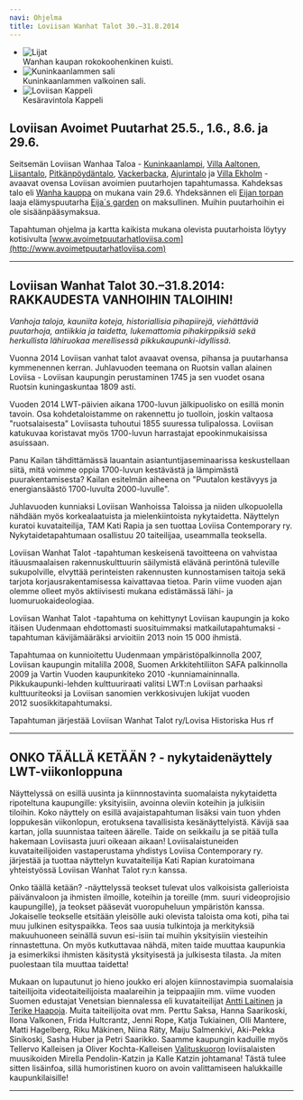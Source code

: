 ```yaml
---
navi: Ohjelma
title: Loviisan Wanhat Talot 30.–31.8.2014
---
```


<ul class="example-orbit" data-orbit>
  <li>
    <img src="/img/slider/kuisti.jpg" alt="Lijat" />
    <div class="orbit-caption">
      Wanhan kaupan rokokoohenkinen kuisti.
    </div>
  </li>
  <li>
    <img src="/img/slider/kuninkaanlampi.jpg" alt="Kuninkaanlammen sali" />
    <div class="orbit-caption">
      Kuninkaanlammen valkoinen sali.
    </div>
  </li>
  <li>
    <img src="/img/slider/kappeli.jpg" alt="Loviisan Kappeli" />
    <div class="orbit-caption">
      Kesäravintola Kappeli
    </div>
  </li>
</ul>

Loviisan Avoimet Puutarhat 25.5., 1.6., 8.6. ja 29.6.
-------
Seitsemän Loviisan Wanhaa Taloa - [Kuninkaanlampi](/kohteet/kuninkaanlampi), [Villa Aaltonen](/kohteet/villaaaltonen), [Liisantalo](/kohteet/liisantalo), [Pitkänpöydäntalo](/kohteet/pitkanpoydantalo), [Vackerbacka](), [Ajurintalo](/kohteet/ajurintalo) ja [Villa Ekholm](/kohteet/villaekholm) - avaavat ovensa Loviisan avoimien puutarhojen tapahtumassa. Kahdeksas talo eli [Wanha kauppa](/kohteet/wanhakauppa) on mukana vain 29.6. Yhdeksännen eli [Eijan torpan](/kohteet/eijantorppa) laaja elämyspuutarha [Eija´s garden](http://www.eijasgarden.fi) on maksullinen.
Muihin puutarhoihin ei ole sisäänpääsymaksua.

Tapahtuman ohjelma ja kartta kaikista mukana olevista puutarhoista löytyy kotisivulta [www.avoimetpuutarhatloviisa.com](http://www.avoimetpuutarhatloviisa.com)

* * *

Loviisan Wanhat Talot 30.–31.8.2014: RAKKAUDESTA VANHOIHIN TALOIHIN!
-------

<em>Vanhoja taloja, kauniita koteja, historiallisia pihapiirejä, viehättäviä puutarhoja, antiikkia ja taidetta, lukemattomia pihakirppiksiä sekä herkullista lähiruokaa merellisessä pikkukaupunki-idyllissä.</em>

Vuonna 2014 Loviisan vanhat talot avaavat ovensa, pihansa ja puutarhansa kymmenennen kerran.  Juhlavuoden teemana on Ruotsin vallan alainen Loviisa  -  Loviisan kaupungin perustaminen 1745 ja sen vuodet osana Ruotsin kuningaskuntaa 1809 asti.

Vuoden 2014 LWT-päivien aikana 1700-luvun jälkipuolisko on esillä monin  tavoin. Osa kohdetaloistamme on rakennettu jo tuolloin, joskin valtaosa "ruotsalaisesta" Loviisasta tuhoutui 1855 suuressa tulipalossa. Loviisan katukuvaa koristavat myös 1700-luvun harrastajat epookinmukaisissa asuissaan.

Panu Kailan tähdittämässä lauantain asiantuntijaseminaarissa keskustellaan siitä, mitä voimme oppia 1700-luvun kestävästä ja lämpimästä puurakentamisesta? Kailan esitelmän aiheena on "Puutalon kestävyys ja energiansäästö 1700-luvulta 2000-luvulle".

Juhlavuoden kunniaksi Loviisan Wanhoissa Taloissa ja niiden ulkopuolella nähdään myös korkealaatuista ja mielenkiintoista nykytaidetta. Näyttelyn kuratoi kuvataiteilija, TAM Kati Rapia ja sen tuottaa Loviisa Contemporary ry. Nykytaidetapahtumaan osallistuu 20 taiteilijaa, useammalla teoksella.

Loviisan Wanhat Talot -tapahtuman keskeisenä tavoitteena on vahvistaa itäuusmaalaisen rakennuskulttuurin säilymistä elävänä perintönä tuleville sukupolville, elvyttää perinteisten rakennusten kunnostamisen taitoja sekä tarjota korjausrakentamisessa kaivattavaa tietoa. Parin viime vuoden ajan olemme olleet myös aktiivisesti mukana edistämässä lähi- ja luomuruokaideologiaa.

Loviisan Wanhat Talot -tapahtuma on kehittynyt Loviisan kaupungin ja koko itäisen Uudenmaan ehdottomasti suosituimmaksi matkailutapahtumaksi - tapahtuman kävijämääräksi arvioitiin 2013 noin 15 000 ihmistä.

Tapahtumaa on kunnioitettu Uudenmaan ympäristöpalkinnolla 2007, Loviisan kaupungin mitalilla 2008, Suomen Arkkitehtiliiton SAFA  palkinnolla 2009 ja Vartin Vuoden kaupunkiteko 2010 -kunniamaininnalla. Pikkukaupunki-lehden kulttuuriraati valitsi LWT:n Loviisan parhaaksi kulttuuriteoksi ja Loviisan sanomien verkkosivujen lukijat vuoden 2012 suosikkitapahtumaksi.

Tapahtuman järjestää Loviisan Wanhat Talot ry/Lovisa Historiska Hus rf

* * *


ONKO TÄÄLLÄ KETÄÄN ? - nykytaidenäyttely LWT-viikonloppuna
-------

Näyttelyssä on esillä uusinta ja kiinnnostavinta suomalaista nykytaidetta ripoteltuna kaupungille: yksityisiin, avoinna oleviin koteihin ja julkisiin tiloihin. Koko näyttely on esillä avajaistapahtuman lisäksi vain tuon yhden loppukesän viikonlopun, erotuksena tavallisista kesänäyttelyistä. Kävijä saa kartan, jolla suunnistaa taiteen äärelle. Taide on seikkailu ja se pitää tulla hakemaan Loviisasta juuri oikeaan aikaan! Loviisalaistuneiden kuvataiteilijoiden vastaperustama yhdistys Loviisa Contemporary ry. järjestää ja tuottaa näyttelyn kuvataiteilija Kati Rapian kuratoimana yhteistyössä Loviisan Wanhat Talot ry:n kanssa.

Onko täällä ketään? -näyttelyssä teokset tulevat ulos valkoisista gallerioista päivänvaloon ja ihmisten ilmoille, koteihin ja toreille (mm. suuri videoprojisio kaupungille), ja teokset pääsevät vuoropuheluun ympäristön kanssa. Jokaiselle teokselle etsitään yleisölle auki olevista taloista oma koti, piha tai muu julkinen esityspaikka. Teos saa uusia tulkintoja ja merkityksiä makuuhuoneen seinällä suvun esi-isiin tai muihin yksityisiin viesteihin rinnastettuna. On myös kutkuttavaa nähdä, miten taide muuttaa kaupunkia ja esimerkiksi ihmisten käsitystä yksityisestä ja julkisesta tilasta. Ja miten puolestaan tila muuttaa taidetta!

Mukaan on lupautunut jo hieno joukko eri alojen kiinnostavimpia suomalaisia taiteilijoita videotaiteilijoista maalareihin ja teippaajiin mm. viime vuoden Suomen edustajat  Venetsian biennalessa eli kuvataiteilijat [Antti Laitinen](http://www.anttilaitinen.com) ja [Terike Haapoja](http://www.terikehaapoja.net). Muita taiteilijoita ovat mm. Perttu Saksa, Hanna Saarikoski, Ilona Valkonen, Frida Hultcrantz, Jenni Rope, Katja Tukiainen, Olli Mantere, Matti Hagelberg, Riku Mäkinen, Niina Räty, Maiju Salmenkivi, Aki-Pekka Sinikoski, Sasha Huber ja Petri Saarikko. Saamme kaupungin kaduille myös Tellervo Kalleisen ja Oliver Kochta-Kalleisen [Valituskuoron](http://www.complaintschoir.org) loviisalaisten muusikoiden Mirella Pendolin-Katzin ja Kalle Katzin johtamana! Tästä tulee sitten lisäinfoa, sillä humoristinen kuoro on avoin valittamiseen halukkaille kaupunkilaisille!

* * *
